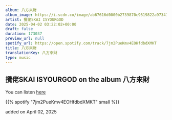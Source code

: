 ```yaml
---
album: 八方來財
album_image: https://i.scdn.co/image/ab67616d0000b2739870c9519822a973411b6594
artist: 攬佬SKAI ISYOURGOD
date: 2025-04-02 03:22:02+00:00
draft: false
duration: 173037
preview_url: null
spotify_url: https://open.spotify.com/track/7jm2PueKmv4EOHfdbdXMKT
title: 八方來財
translationKey: 八方來財
type: music
---
```


## 攬佬SKAI ISYOURGOD on the album 八方來財

You can listen [here](https://open.spotify.com/track/7jm2PueKmv4EOHfdbdXMKT)

{{% spotify "7jm2PueKmv4EOHfdbdXMKT" small %}}

added on April 02, 2025